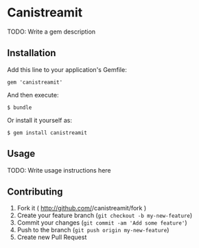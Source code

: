 # Canistreamit

TODO: Write a gem description

## Installation

Add this line to your application's Gemfile:

    gem 'canistreamit'

And then execute:

    $ bundle

Or install it yourself as:

    $ gem install canistreamit

## Usage

TODO: Write usage instructions here

## Contributing

1. Fork it ( http://github.com/<my-github-username>/canistreamit/fork )
2. Create your feature branch (`git checkout -b my-new-feature`)
3. Commit your changes (`git commit -am 'Add some feature'`)
4. Push to the branch (`git push origin my-new-feature`)
5. Create new Pull Request

